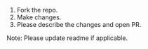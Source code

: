 1. Fork the repo.  
2. Make changes.
3. Please describe the changes and open PR.

Note: Please update readme if applicable.
